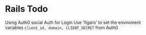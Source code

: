 # Rails Todo
Using Auth0 social Auth for Login
Use 'figaro' to set the enviroment variables `client_id, domain, CLIENT_SECRET` from Auth0
